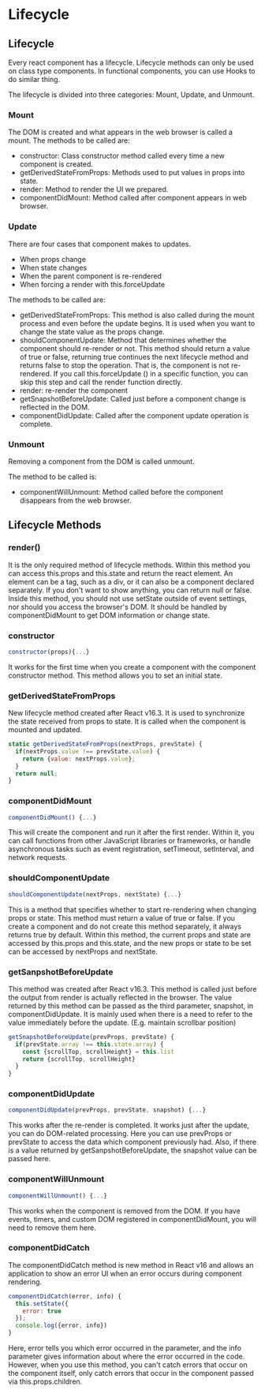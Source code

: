 # Lifecycle

## Lifecycle

Every react component has a lifecycle. Lifecycle methods can only be used on class type components. In functional components, you can use Hooks to do similar thing.

The lifecycle is divided into three categories: Mount, Update, and Unmount.



### Mount

The DOM is created and what appears in the web browser is called a mount. The methods to be called are:

* constructor: Class constructor method called every time a new component is created.
* getDerivedStateFromProps: Methods used to put values in props into state.
* render: Method to render the UI we prepared.
* componentDidMount: Method called after component appears in web browser.



### Update

There are four cases that component makes to updates.

* When props change 
* When state changes 
* When the parent component is re-rendered 
* When forcing a render with this.forceUpdate

The methods to be called are:

* getDerivedStateFromProps: This method is also called during the mount process and even before the update begins. It is used when you want to change the state value as the props change.
* shouldComponentUpdate: Method that determines whether the component should re-render or not. This method should return a value of true or false, returning true continues the next lifecycle method and returns false to stop the operation. That is, the component is not re-rendered. If you call this.forceUpdate \(\) in a specific function, you can skip this step and call the render function directly.
* render: re-render the component
* getSnapshotBeforeUpdate: Called just before a component change is reflected in the DOM.
* componentDidUpdate: Called after the component update operation is complete.



### Unmount

Removing a component from the DOM is called unmount.

The method to be called is:

* componentWillUnmount: Method called before the component disappears from the web browser.



## Lifecycle Methods

### render\(\)

It is the only required method of lifecycle methods. Within this method you can access this.props and this.state and return the react element. An element can be a tag, such as a div, or it can also be a component declared separately. If you don't want to show anything, you can return null or false. Inside this method, you should not use setState outside of event settings, nor should you access the browser's DOM. It should be handled by componentDidMount to get DOM information or change state.



### constructor

```javascript
constructor(props){...}
```

It works for the first time when you create a component with the component constructor method. This method allows you to set an initial state.



### getDerivedStateFromProps

New lifecycle method created after React v16.3. It is used to synchronize the state received from props to state. It is called when the component is mounted and updated.

```javascript
static getDerivedStateFromProps(nextProps, prevState) {
  if(nextProps.value !== prevState.value) {
    return {value: nextProps.value};
  }
  return null;
}
```



### componentDidMount

```javascript
componentDidMount() {...}
```

This will create the component and run it after the first render. Within it, you can call functions from other JavaScript libraries or frameworks, or handle asynchronous tasks such as event registration, setTimeout, setInterval, and network requests.



### shouldComponentUpdate

```javascript
shouldComponentUpdate(nextProps, nextState) {...}
```

This is a method that specifies whether to start re-rendering when changing props or state. This method must return a value of true or false. If you create a component and do not create this method separately, it always returns true by default. Within this method, the current props and state are accessed by this.props and this.state, and the new props or state to be set can be accessed by nextProps and nextState.



### getSanpshotBeforeUpdate

This method was created after React v16.3. This method is called just before the output from render is actually reflected in the browser. The value returned by this method can be passed as the third parameter, snapshot, in componentDidUpdate. It is mainly used when there is a need to refer to the value immediately before the update. \(E.g. maintain scrollbar position\)

```javascript
getSnapshotBeforeUpdate(prevProps, prevState) {
  if(prevState.array !== this.state.array) {
    const {scrollTop, scrollHeight} = this.list
    return {scrollTop, scrollHeight}
  }
}
```



### componentDidUpdate

```javascript
componentDidUpdate(prevProps, prevState, snapshot) {...}
```

This works after the re-render is completed. It works just after the update, you can do DOM-related processing. Here you can use prevProps or prevState to access the data which component previously had. Also, if there is a value returned by getSanpshotBeforeUpdate, the snapshot value can be passed here.



### componentWillUnmount

```javascript
componentWillUnmount() {...}
```

This works when the component is removed from the DOM. If you have events, timers, and custom DOM registered in componentDidMount, you will need to remove them here.



### componentDidCatch

The componentDidCatch method is new method in React v16 and allows an application to show an error UI when an error occurs during component rendering.

```javascript
componentDidCatch(error, info) {
  this.setState({
    error: true
  });
  console.log({error, info})
}
```

Here, error tells you which error occurred in the parameter, and the info parameter gives information about where the error occurred in the code. However, when you use this method, you can't catch errors that occur on the component itself, only catch errors that occur in the component passed via this.props.children.

